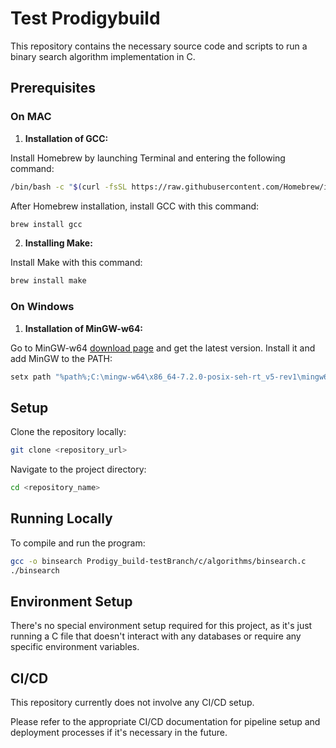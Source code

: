 # Test Prodigybuild

This repository contains the necessary source code and scripts to run a binary search algorithm implementation in C.

## Prerequisites

### **On MAC**

1. **Installation of GCC:**
   
Install Homebrew by launching Terminal and entering the following command:

```bash
/bin/bash -c "$(curl -fsSL https://raw.githubusercontent.com/Homebrew/install/HEAD/install.sh)"
```

After Homebrew installation, install GCC with this command: 

```bash
brew install gcc
```

2. **Installing Make:**

Install Make with this command:

```bash
brew install make
```

### **On Windows**

1. **Installation of MinGW-w64:**

Go to MinGW-w64 [download page](https://mingw-w64.org/doku.php/download/mingw-builds) and get the latest version. Install it and add MinGW to the PATH:

```bash
setx path "%path%;C:\mingw-w64\x86_64-7.2.0-posix-seh-rt_v5-rev1\mingw64\bin"
```

## Setup

Clone the repository locally:

```bash
git clone <repository_url>
```

Navigate to the project directory:

```bash
cd <repository_name>
```

## Running Locally

To compile and run the program:

```bash
gcc -o binsearch Prodigy_build-testBranch/c/algorithms/binsearch.c
./binsearch
```

## Environment Setup

There's no special environment setup required for this project, as it's just running a C file that doesn't interact with any databases or require any specific environment variables.

## CI/CD

This repository currently does not involve any CI/CD setup.

Please refer to the appropriate CI/CD documentation for pipeline setup and deployment processes if it's necessary in the future.
